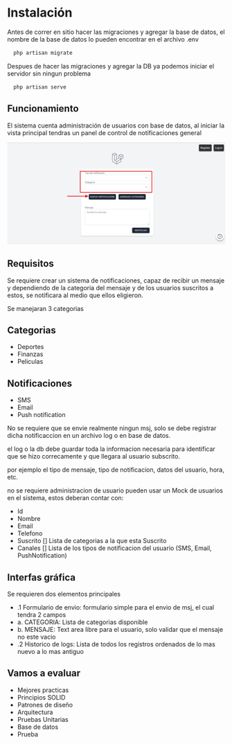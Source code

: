 # Instalación
Antes de correr en sitio hacer las migraciones y agregar la base de datos, el nombre de la base de datos lo pueden encontrar en el archivo .env

```bash
  php artisan migrate
```

Despues de hacer las migraciones y agregar la DB ya podemos iniciar el servidor sin ningun problema

```bash
  php artisan serve
```
## Funcionamiento

El sistema cuenta administración de usuarios con base de datos, al iniciar la vista principal tendras un panel de control de notificaciones general 

![App Screenshot](public/readme/1.png)


## Requisitos
Se requiere crear un sistema de notificaciones, capaz de recibir un mensaje y dependiendo de la categoria del mensaje y de los usuarios suscritos a estos, se notificara al medio que ellos eligieron.

Se manejaran 3 categorias

## Categorias

- Deportes
- Finanzas
- Peliculas

## Notificaciones

- SMS
- Email
- Push notification


No se requiere que se envie realmente ningun msj, solo se debe registrar dicha notificaccion en un archivo log o en base de datos.

el log o la db debe guardar toda la informacion necesaria para identificar que se hizo correcamente y que llegara al usuario subscrito.

por ejemplo el tipo de mensaje, tipo de notificacion, datos del usuario, hora, etc.

no se requiere administracion de usuario pueden usar un Mock de usuarios en el sistema, estos deberan contar con:

- Id
- Nombre
- Email 
- Telefono
- Suscrito [] Lista de categorias a la que esta Suscrito
- Canales [] Lista de los tipos de notificacion del usuario (SMS, Email, PushNotification)


## Interfas gráfica
 
 Se requieren dos elementos principales 

 - .1 Formulario de envio: formulario simple para el envio de msj, el cual tendra 2 campos
 - a. CATEGORIA: Lista de categorias disponible
 - b. MENSAJE: Text area libre para el usuario, solo validar que el mensaje no este vacio
 - .2 Historico de logs: Lista de todos los registros ordenados de lo mas nuevo a lo mas antiguo

 ## Vamos a evaluar

 - Mejores practicas
 - Principios SOLID
 - Patrones de diseño
 - Arquitectura
 - Pruebas Unitarias
 - Base de datos
 - Prueba
